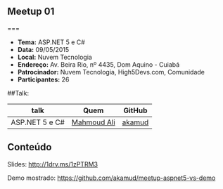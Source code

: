 ## Meetup 01
===
* **Tema:** ASP.NET 5 e C#
* **Data:** 09/05/2015
* **Local:** Nuvem Tecnologia
* **Endereço:** Av. Beira Rio, nº 4435, Dom Aquino - Cuiabá
* **Patrocinador:** Nuvem Tecnologia, High5Devs.com, Comunidade
* **Participantes:** 26

##Talk:

| talk           | Quem          | GitHub
|----------------|---------------|---------------
| ASP.NET 5 e C# | [Mahmoud Ali](https://twitter.com/akamud) | [akamud](https://github.com/akamud)

## Conteúdo
Slides: http://1drv.ms/1zPTRM3

Demo mostrado: https://github.com/akamud/meetup-aspnet5-vs-demo
